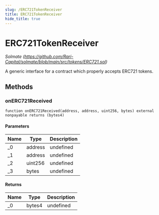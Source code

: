 ```yaml
---
slug: /ERC721TokenReceiver
title: ERC721TokenReceiver
hide_title: true
---
```

# ERC721TokenReceiver

*Solmate (https://github.com/Rari-Capital/solmate/blob/main/src/tokens/ERC721.sol)*



A generic interface for a contract which properly accepts ERC721 tokens.



## Methods

### onERC721Received

```solidity
function onERC721Received(address, address, uint256, bytes) external nonpayable returns (bytes4)
```





#### Parameters

| Name | Type | Description |
|---|---|---|
| _0 | address | undefined
| _1 | address | undefined
| _2 | uint256 | undefined
| _3 | bytes | undefined

#### Returns

| Name | Type | Description |
|---|---|---|
| _0 | bytes4 | undefined



